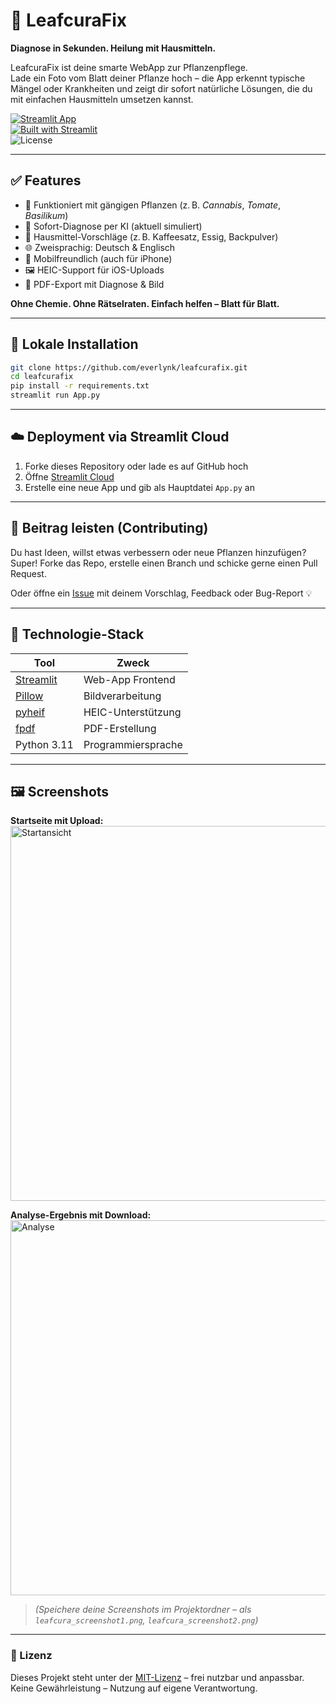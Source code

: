 # 🌿 LeafcuraFix

**Diagnose in Sekunden. Heilung mit Hausmitteln.**

LeafcuraFix ist deine smarte WebApp zur Pflanzenpflege.  
Lade ein Foto vom Blatt deiner Pflanze hoch – die App erkennt typische Mängel oder Krankheiten und zeigt dir sofort natürliche Lösungen, die du mit einfachen Hausmitteln umsetzen kannst.

[![Streamlit App](https://img.shields.io/badge/LeafcuraFix%20Live%20App-🌐-blue?logo=streamlit)](https://leafcurafix.streamlit.app)  
[![Built with Streamlit](https://img.shields.io/badge/built%20with-Streamlit-orange?logo=streamlit)](https://streamlit.io)  
![License](https://img.shields.io/badge/license-MIT-green)

---

## ✅ Features

- 🌱 Funktioniert mit gängigen Pflanzen (z. B. *Cannabis*, *Tomate*, *Basilikum*)
- 🧠 Sofort-Diagnose per KI (aktuell simuliert)
- 🧪 Hausmittel-Vorschläge (z. B. Kaffeesatz, Essig, Backpulver)
- 🌐 Zweisprachig: Deutsch & Englisch
- 📱 Mobilfreundlich (auch für iPhone)
- 🖼️ HEIC-Support für iOS-Uploads
- 📄 PDF-Export mit Diagnose & Bild

**Ohne Chemie. Ohne Rätselraten. Einfach helfen – Blatt für Blatt.**

---

## 🚀 Lokale Installation

```bash
git clone https://github.com/everlynk/leafcurafix.git
cd leafcurafix
pip install -r requirements.txt
streamlit run App.py
```

---

## ☁️ Deployment via Streamlit Cloud

1. Forke dieses Repository oder lade es auf GitHub hoch  
2. Öffne [Streamlit Cloud](https://streamlit.io/cloud)  
3. Erstelle eine neue App und gib als Hauptdatei `App.py` an

---

## 🤝 Beitrag leisten (Contributing)

Du hast Ideen, willst etwas verbessern oder neue Pflanzen hinzufügen?  
Super! Forke das Repo, erstelle einen Branch und schicke gerne einen Pull Request.

Oder öffne ein [Issue](https://github.com/everlynk/leafcurafix/issues) mit deinem Vorschlag, Feedback oder Bug-Report 💡

---

## 🧰 Technologie-Stack

| Tool       | Zweck                         |
|------------|-------------------------------|
| [Streamlit](https://streamlit.io)          | Web-App Frontend           |
| [Pillow](https://python-pillow.org/)       | Bildverarbeitung           |
| [pyheif](https://pypi.org/project/pyheif/) | HEIC-Unterstützung         |
| [fpdf](https://py-pdf.github.io/fpdf2/)    | PDF-Erstellung             |
| Python 3.11                                | Programmiersprache         |

---

## 🖼️ Screenshots

**Startseite mit Upload:**  
<img src="leafcura_screenshot1.png" alt="Startansicht" width="600"/>

**Analyse-Ergebnis mit Download:**  
<img src="leafcura_screenshot2.png" alt="Analyse" width="600"/>

> *(Speichere deine Screenshots im Projektordner – als `leafcura_screenshot1.png`, `leafcura_screenshot2.png`)*

---

### 📄 Lizenz

Dieses Projekt steht unter der [MIT-Lizenz](./Licence) – frei nutzbar und anpassbar.  
Keine Gewährleistung – Nutzung auf eigene Verantwortung.

